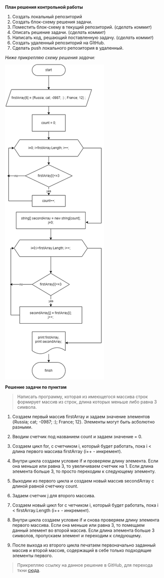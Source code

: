 **План решения контрольной работы**

1. Создать локальный репозиторий
2. Создать блок-схему решения задачи.
3. Поместить блок-схему в текущий репозиторий. (*сделать коммит*)
4. Описать решение задачи. (*сделать коммит*)
5. Написать код, решающий поставленную задачу. (*сделать коммит*)
6. Создать удаленный репозиторий на GItHub.
7. Сделать push локального репозитория в удаленный.

*Ниже прикрепляю схему решения задачи:*

![блок-схема](kontr.png)

**Решение задачи по пунктам**

>Написать программу, которая из имеющегося массива строк формирует массив из строк, длина которых меньше либо равна 3 символа. 

1. Создаем первый массив firstArray и задаем значение элементов {Russia; cat; -0987; :); France; 12}. Элементы могут быть асболютно разными.
2. Вводим счетчик под названием count и задаем значение = 0.
3. Создаем цикл for, с счетчиком i, который будет работать, пока i < длина первого массива firstArray (i++ - инкремент).
4. Внутри цикла создаем условие if и проверяем длину элемента. Если она меньше или равна 3, то увеличиваем счетчик на 1. Если длина элемента больше 3, то просто переходим к следующему элементу.

5. Выходим из первого цикла и создаем новый массив secondArray c длиной равной счетчику count.
6. Задаем счетчик j для второго массива.
7. Создаем новый цикл for с четчиком i, который будет работать, пока i < firstArray.Length (i++ - инкремент).
8. Внутри цикла создаем условие if и снова проверяем длину элемента первого массива. Если она меньше или равна 3, то помещаем данный элемент во второй массив. Если длина элемента больше 3 символов, пропускаем элемент и переходим к следующему.
9. После выхода из второго цикла печатаем первоначально заданный массив и второй массив, содержащий в себе только подходящие элементы первого.

> Прикрепляю ссылку на данное решение в GitHub, для перехода ткни [сюда]( https://github.com/elizavetatroshchilova/FinalTest.git).
